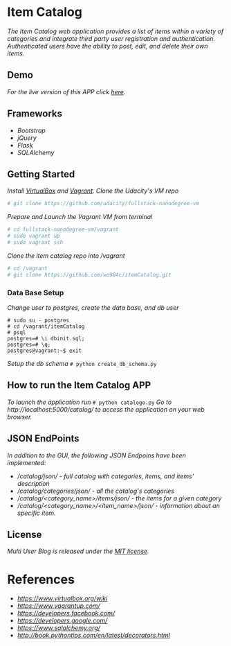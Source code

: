 # Item Catalog

_The Item Catalog web application provides a list of items within a variety of categories and integrate third party user registration and authentication. Authenticated users have the ability to post, edit, and delete their own items._


## Demo

_For the live version of this APP click [here](https://itemcatalog.wo984c.net)._


## Frameworks

* _Bootstrap_
* _jQuery_
* _Flask_
* _SQLAlchemy_


## Getting Started

_Install [VirtualBox](https://www.virtualbox.org/wiki/Downloads) and [Vagrant](https://www.vagrantup.com/downloads.html)_.
_Clone the Udacity's VM repo_
``` sh
# git clone https://github.com/udacity/fullstack-nanodegree-vm 
```
_Prepare and Launch the Vagrant VM from terminal_
``` sh
# cd fullstack-nanodegree-vm/vagrant
# sudo vagrant up
# sudo vagrant ssh
```
_Clone the item catalog repo into /vagrant_
``` sh
# cd /vagrant
# git clone https://github.com/wo984c/itemCatalog.git
```

### Data Base Setup

_Change user to postgres, create the data base, and db user_

```
# sudo su - postgres
# cd /vagrant/itemCatalog
# psql
postgres=# \i dbinit.sql;
postgres=# \q;
postgres@vagrant:~$ exit
```

_Setup the db schema_ ``` # python create_db_schema.py ```


## How to run the Item Catalog APP

_To launch the application run_ ``` # python catalogo.py ```
_Go to http://localhost:5000/catalog/ to access the application on your web browser._


## JSON EndPoints

_In addition to the GUI, the following JSON Endpoins have been implemented:_ 

* _/catalog/json/ - full catalog with categories, items, and items' description_
* _/catalog/categories/json/ - all the catalog's categories_
* _/catalog/<category_name>/items/json/ - the items for a given category_
* _/catalog/<category_name>/<item_name>/json/ - information about an specific item._


## License

_Multi User Blog is released under the [MIT license](https://github.com/wo984c/itemCatalog/LICENSE.txt)._


# References

* _https://www.virtualbox.org/wiki_
* _https://www.vagrantup.com/_
* _https://developers.facebook.com/_
* _https://developers.google.com/_
* _https://www.sqlalchemy.org/_
* _http://book.pythontips.com/en/latest/decorators.html_





